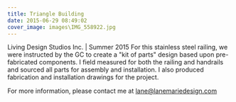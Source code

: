 ```yaml
---
title: Triangle Building
date: 2015-06-29 08:49:02
cover_image: images\IMG_558922.jpg
---
```

Living Design Studios Inc. | Summer 2015
For this stainless steel railing, we were instructed by the GC to create a "kit of parts" design based upon pre-fabricated components. I field measured for both the railing and handrails and sourced all parts for assembly and installation. I also produced fabrication and installation drawings for the project.

For more information, please contact me at lane@lanemariedesign.com

